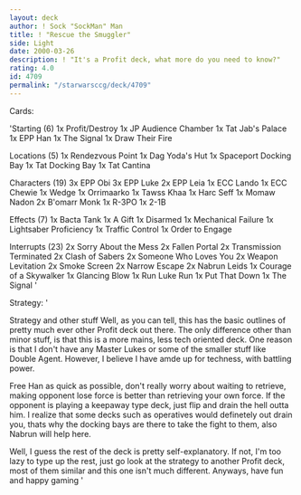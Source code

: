 ```yaml
---
layout: deck
author: ! Sock "SockMan" Man
title: ! "Rescue the Smuggler"
side: Light
date: 2000-03-26
description: ! "It's a Profit deck, what more do you need to know?"
rating: 4.0
id: 4709
permalink: "/starwarsccg/deck/4709"
---
```

Cards: 

'Starting (6)
1x Profit/Destroy
1x JP Audience Chamber
1x Tat Jab's Palace
1x EPP Han
1x The Signal
1x Draw Their Fire

Locations (5)
1x Rendezvous Point
1x Dag Yoda's Hut
1x Spaceport Docking Bay
1x Tat Docking Bay
1x Tat Cantina

Characters (19)
3x EPP Obi
3x EPP Luke
2x EPP Leia
1x ECC Lando
1x ECC Chewie
1x Wedge
1x Orrimaarko
1x Tawss Khaa
1x Harc Seff
1x Momaw Nadon
2x B'omarr Monk
1x R-3PO
1x 2-1B

Effects (7)
1x Bacta Tank
1x A Gift
1x Disarmed
1x Mechanical Failure
1x Lightsaber Proficiency
1x Traffic Control
1x Order to Engage

Interrupts (23)
2x Sorry About the Mess
2x Fallen Portal
2x Transmission Terminated
2x Clash of Sabers
2x Someone Who Loves You
2x Weapon Levitation
2x Smoke Screen
2x Narrow Escape
2x Nabrun Leids
1x Courage of a Skywalker
1x Glancing Blow
1x Run Luke Run
1x Put That Down
1x The Signal '

Strategy: '

Strategy and other stuff
Well, as you can tell, this has the basic outlines of pretty much ever other Profit deck out there. The only difference other than minor stuff, is that this is a more mains, less tech oriented deck. One reason is that I don't have any Master Lukes or some of the smaller stuff like Double Agent. However, I believe I have amde up for techness, with battling power.

Free Han as quick as possible, don't really worry about waiting to retrieve, making opponent lose force is better than retrieving your own force. If the opponent is playing a keepaway type deck, just flip and drain the hell outta him. I realize that some decks such as operatives would definetely out drain you, thats why the docking bays are there to take the fight to them, also Nabrun will help here.

Well, I guess the rest of the deck is pretty self-explanatory. If not, I'm too lazy to type up the rest, just go look at the strategy to another Profit deck, most of them similar and this one isn't much different. Anyways, have fun and happy gaming '
